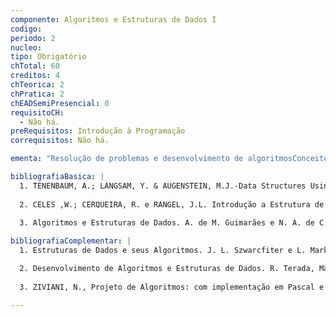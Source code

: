 ```yaml
---
componente: Algoritmos e Estruturas de Dados I
codigo:  
periodo: 2
nucleo:
tipo: Obrigatório
chTotal: 60
creditos: 4
chTeorica: 2 
chPratica: 2 
chEADSemiPresencial: 0
requisitoCH:
  - Não há.
preRequisitos: Introdução à Programação
correquisitos: Não há.

ementa: "Resolução de problemas e desenvolvimento de algoritmosConceitos de C: Modularização de programas e tratamento de arquivo. Tipo de dado abstrato. Algoritmos de Ordenação e Busca. Estruturas de dados elaboradas (lista, fila e pilha) e seus algoritmos. Análise do problema, estratégias de solução, representação e documentação."

bibliografiaBasica: |
  1. TENENBAUM, A.; LANGSAM, Y. & AUGENSTEIN, M.J.-Data Structures Using C And C++, 2nd Edition, Prentice-Hall, 1996.
  
  2. CELES ,W.; CERQUEIRA, R. e RANGEL, J.L. Introdução a Estrutura de Dados Uma Introdução com Tecnicas de Programação em C, Coleção: Campus/SBC, Rio de Janeiro: Campus, 2004.
  
  3. Algoritmos e Estruturas de Dados. A. de M. Guimarães e N. A. de C. Lages. Editora LTC, 1994.

bibliografiaComplementar: |
  1. Estruturas de Dados e seus Algoritmos. J. L. Szwarcfiter e L. Markenzion. Segunda Edição. LTC, 1994.

  2. Desenvolvimento de Algoritmos e Estruturas de Dados. R. Terada, Makron Books, 1991.
  
  3. ZIVIANI, N., Projeto de Algoritmos: com implementação em Pascal e C, 2a Ed., Editora Thomson Pioneira, 2004.

---
```

